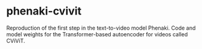 # phenaki-cvivit
Reproduction of the first step in the text-to-video model Phenaki. Code and model weights for the Transformer-based autoencoder for videos called CViViT.
